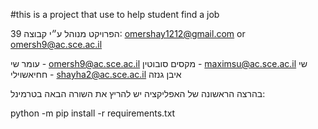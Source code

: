 #this is a project that use to help student find a job

הפרויקט מנוהל ע״י קבוצה 39: 
omershay1212@gmail.com or omersh9@ac.sce.ac.il

עומר שי - omersh9@ac.sce.ac.il
מקסים סובוטין - maximsu@ac.sce.ac.il
שי חחיאשוילי - shayha2@ac.sce.ac.il
איבן גנזה 

בהרצה הראשונה של האפליקציה יש להריץ את השורה הבאה בטרמינל:

python -m pip install -r requirements.txt
